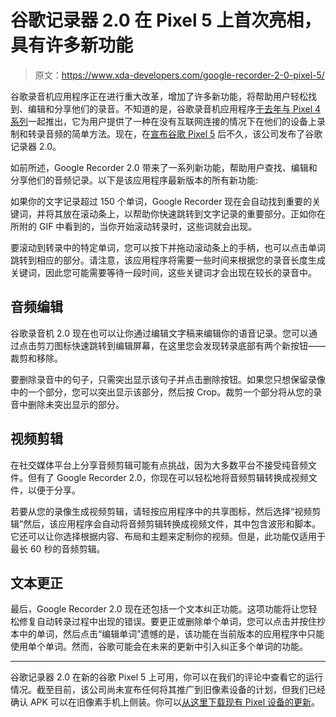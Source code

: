 # 谷歌记录器 2.0 在 Pixel 5 上首次亮相，具有许多新功能

> 原文：<https://www.xda-developers.com/google-recorder-2-0-pixel-5/>

谷歌录音机应用程序正在进行重大改革，增加了许多新功能，将帮助用户轻松找到、编辑和分享他们的录音。不知道的是，谷歌录音机应用程序[于去年与 Pixel 4 系列](https://www.xda-developers.com/google-recorder-app-pixel-4-download/)一起推出，它为用户提供了一种在没有互联网连接的情况下在他们的设备上录制和转录音频的简单方法。现在，在[宣布谷歌 Pixel 5](https://www.xda-developers.com/google-pixel-4a-5g-pixel-5-qualcomm-snapdragon-765g-launched/) 后不久，该公司发布了谷歌记录器 2.0。

如前所述，Google Recorder 2.0 带来了一系列新功能，帮助用户查找、编辑和分享他们的音频记录。以下是该应用程序最新版本的所有新功能:

如果你的文字记录超过 150 个单词，Google Recorder 现在会自动找到重要的关键词，并将其放在滚动条上，以帮助你快速跳转到文字记录的重要部分。正如你在所附的 GIF 中看到的，当你开始滚动转录时，这些词就会出现。

要滚动到转录中的特定单词，您可以按下并拖动滚动条上的手柄，也可以点击单词跳转到相应的部分。请注意，该应用程序将需要一些时间来根据您的录音长度生成关键词，因此您可能需要等待一段时间，这些关键词才会出现在较长的录音中。

## 音频编辑

谷歌录音机 2.0 现在也可以让你通过编辑文字稿来编辑你的语音记录。您可以通过点击剪刀图标快速跳转到编辑屏幕，在这里您会发现转录底部有两个新按钮——裁剪和移除。

要删除录音中的句子，只需突出显示该句子并点击删除按钮。如果您只想保留录像中的一个部分，您可以突出显示该部分，然后按 Crop。裁剪一个部分将从您的录音中删除未突出显示的部分。

## 视频剪辑

在社交媒体平台上分享音频剪辑可能有点挑战，因为大多数平台不接受纯音频文件。但有了 Google Recorder 2.0，你现在可以轻松地将音频剪辑转换成视频文件，以便于分享。

若要从您的录像生成视频剪辑，请轻按应用程序中的共享图标，然后选择“视频剪辑”然后，该应用程序会自动将音频剪辑转换成视频文件，其中包含波形和脚本。它还可以让你选择根据内容、布局和主题来定制你的视频。但是，此功能仅适用于最长 60 秒的音频剪辑。

## 文本更正

最后，Google Recorder 2.0 现在还包括一个文本纠正功能。这项功能将让您轻松修复自动转录过程中出现的错误。要更正或删除单个单词，您可以点击并按住抄本中的单词，然后点击“编辑单词”遗憾的是，该功能在当前版本的应用程序中只能使用单个单词。然而，谷歌可能会在未来的更新中引入纠正多个单词的功能。

* * *

谷歌记录器 2.0 在新的谷歌 Pixel 5 上可用，你可以在我们的评论中查看它的运行情况。截至目前，该公司尚未宣布任何将其推广到旧像素设备的计划，但我们已经确认 APK 可以在旧像素手机上侧装。你可以[从这里下载现有 Pixel 设备的更新](https://www.xda-developers.com/download-google-recorder-2-0-pixel-5-other-pixel-devices/)。